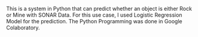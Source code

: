 This is a system in Python that can predict whether an object is either Rock or Mine with SONAR Data. 
For this use case, I used Logistic Regression Model for the prediction. 
The Python Programming was done in Google Colaboratory.
